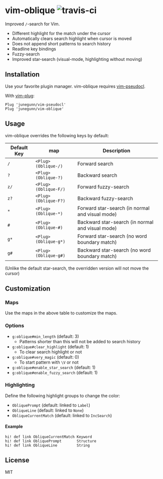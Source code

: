 vim-oblique ![travis-ci](https://travis-ci.org/junegunn/vim-oblique.svg?branch=master)
===========

Improved `/`-search for Vim.

- Different highlight for the match under the cursor
- Automatically clears search highlight when cursor is moved
- Does not append short patterns to search history
- Readline key bindings
- Fuzzy-search
- Improved star-search (visual-mode, highlighting without moving)

Installation
------------

Use your favorite plugin manager. vim-oblique requires
[vim-pseudocl](https://github.com/junegunn/vim-pseudocl).

With [vim-plug](https://github.com/junegunn/vim-plug):

```vim
Plug 'junegunn/vim-pseudocl'
Plug 'junegunn/vim-oblique'
```

Usage
-----

vim-oblique overrides the following keys by default:

| Default Key | <Plug> map           | Description                                      |
| ----------- | -------------------- | ------------------------------------------------ |
| `/`         | `<Plug>(Oblique-/)`  | Forward search                                   |
| `?`         | `<Plug>(Oblique-?)`  | Backward search                                  |
| `z/`        | `<Plug>(Oblique-F/)` | Forward fuzzy-search                             |
| `z?`        | `<Plug>(Oblique-F?)` | Backward fuzzy-search                            |
| `*`         | `<Plug>(Oblique-*)`  | Forward star-search (in normal and visual mode)  |
| `#`         | `<Plug>(Oblique-#)`  | Backward star-search (in normal and visual mode) |
| `g*`        | `<Plug>(Oblique-g*)` | Forward star-search (no word boundary match)     |
| `g#`        | `<Plug>(Oblique-g#)` | Backward star-search (no word boundary match)    |

(Unlike the default star-search, the overridden version will not move the cursor)

Customization
-------------

### Maps

Use the <Plug> maps in the above table to customize the maps.

### Options

- `g:oblique#min_length` (default: 3)
    - Patterns shorter than this will not be added to search history
- `g:oblique#clear_highlight` (default: 1)
    - To clear search highlight or not
- `g:oblique#very_magic` (default: 0)
    - To start pattern with `\V` or not
- `g:oblique#enable_star_search` (default: 1)
- `g:oblique#enable_fuzzy_search` (default: 1)

### Highlighting

Define the following highlight groups to change the color:

- `ObliquePrompt` (default: linked to `Label`)
- `ObliqueLine` (default: linked to `None`)
- `ObliqueCurrentMatch` (default: linked to `IncSearch`)

#### Example

```vim
hi! def link ObliqueCurrentMatch Keyword
hi! def link ObliquePrompt       Structure
hi! def link ObliqueLine         String
```

License
-------

MIT

